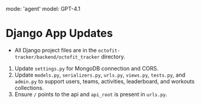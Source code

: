 mode: 'agent'
model: GPT-4.1

# Django App Updates

- All Django project files are in the `octofit-tracker/backend/octofit_tracker` directory.

1. Update `settings.py` for MongoDB connection and CORS.
2. Update `models.py`, `serializers.py`, `urls.py`, `views.py`, `tests.py`, and `admin.py` to support users, teams, activities, leaderboard, and workouts collections.
3. Ensure `/` points to the api and `api_root` is present in `urls.py`.